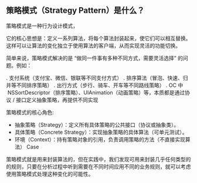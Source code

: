 ## 策略模式（Strategy Pattern）是什么？

策略模式是一种行为设计模式，

它的核心思想是：定义一系列算法，将每个算法封装起来，使它们可以相互替换。这样可以让算法的变化独立于使用算法的客户端，从而实现灵活的功能切换。

简单来说，策略模式解决的是 “做同一件事有多种不同方式，需要灵活选择” 的问题。例如：

. 支付系统（支付宝、微信、银联等不同支付方式）
. 排序算法（冒泡、快速、归并等不同排序策略）
. 出行方式（步行、骑车、开车等不同路线策略）
. OC 中  NSSortDescriptor（排序策略）、UIAnimation（动画策略）等，本质都是通过协议 / 接口定义抽象策略，再提供不同实现

策略模式的核心角色:

* 抽象策略（Strategy）：定义所有具体策略的公共接口（协议或抽象类）。
* 具体策略（Concrete Strategy）：实现抽象策略的具体算法（可单元测试）。
* 环境（Context）：持有策略对象的引用，负责调用策略的方法（不直接实现算法）
Case 


策略模式就是用来封装算法的，但在实践中，我们发现可用来封装几乎任何类型的的规则，只要在分析过程中听到需要在不同时间应用不同的业务规则，就可以考虑使用策略模式处理这种变化的可能性。

